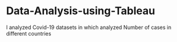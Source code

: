 # Data-Analysis-using-Tableau
I analyzed Covid-19 datasets in which analyzed Number of cases in different countries
